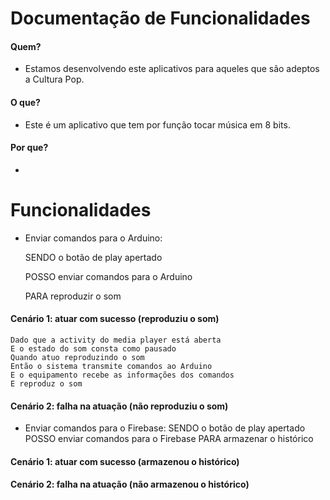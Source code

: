# Documentação de Funcionalidades

#### Quem?
* Estamos desenvolvendo este aplicativos para aqueles que são adeptos a Cultura Pop.

#### O que?
* Este é um aplicativo que tem por função tocar música em 8 bits.

#### Por que?
* 

# Funcionalidades
* Enviar comandos para o Arduino:
    <p>SENDO o botão de play apertado</p>
    <p>POSSO enviar comandos para o Arduino</p>
    <p>PARA reproduzir o som</p>
 
 #### Cenário 1: atuar com sucesso (reproduziu o som)
    Dado que a activity do media player está aberta
    E o estado do som consta como pausado
    Quando atuo reproduzindo o som
    Então o sistema transmite comandos ao Arduino
    E o equipamento recebe as informações dos comandos
    E reproduz o som
    
 #### Cenário 2: falha na atuação (não reproduziu o som)

* Enviar comandos para o Firebase:
    SENDO o botão de play apertado
    POSSO enviar comandos para o Firebase
    PARA armazenar o histórico

#### Cenário 1: atuar com sucesso (armazenou o histórico)
    
#### Cenário 2: falha na atuação (não armazenou o histórico)
